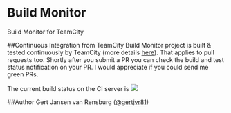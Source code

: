 Build Monitor
==========

Build Monitor for TeamCity

##<a id="continuous-integration-from-teamcity">Continuous Integration from TeamCity</a>
Build Monitor project is built & tested continuously by TeamCity (more details [here](http://www.mehdi-khalili.com/continuous-integration-delivery-github-teamcity)). That applies to pull requests too. Shortly after you submit a PR you can check the build and test status notification on your PR. I would appreciate if you could send me green PRs.

The current build status on the CI server is <a href="http://teamcity.gertjvr.com/viewType.html?buildTypeId=OSS_BuildMonitor_CI&guest=1">
<img src="http://teamcity.gertjvr.com/app/rest/builds/buildType:(id:OSS_BuildMonitor_CI)/statusIcon"/></a>

##<a id="author">Author</a>
Gert Jansen van Rensburg ([@gertjvr81](http://twitter.com/gertjvr81))
